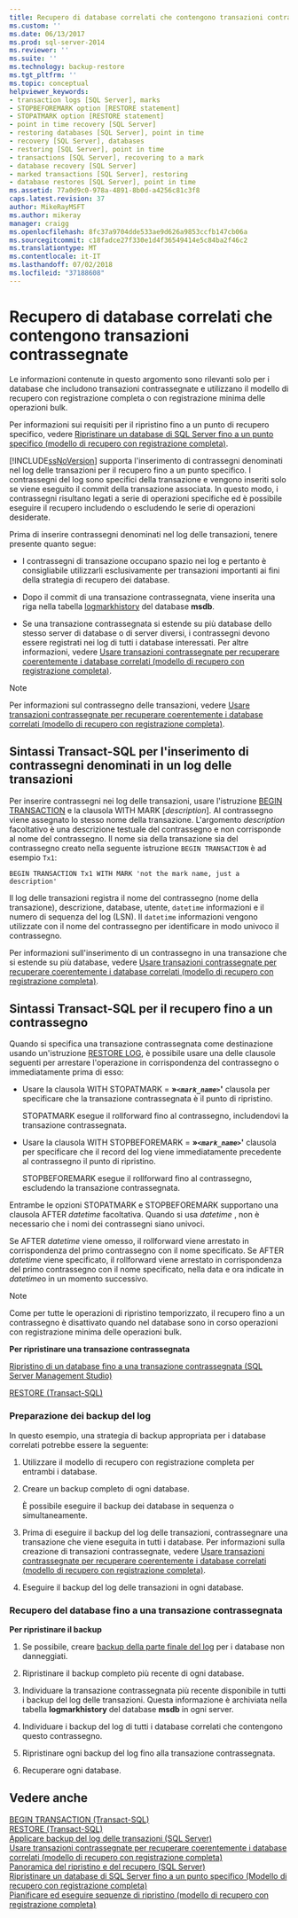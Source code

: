 ```yaml
---
title: Recupero di database correlati che contengono transazioni contrassegnate | Microsoft Docs
ms.custom: ''
ms.date: 06/13/2017
ms.prod: sql-server-2014
ms.reviewer: ''
ms.suite: ''
ms.technology: backup-restore
ms.tgt_pltfrm: ''
ms.topic: conceptual
helpviewer_keywords:
- transaction logs [SQL Server], marks
- STOPBEFOREMARK option [RESTORE statement]
- STOPATMARK option [RESTORE statement]
- point in time recovery [SQL Server]
- restoring databases [SQL Server], point in time
- recovery [SQL Server], databases
- restoring [SQL Server], point in time
- transactions [SQL Server], recovering to a mark
- database recovery [SQL Server]
- marked transactions [SQL Server], restoring
- database restores [SQL Server], point in time
ms.assetid: 77a0d9c0-978a-4891-8b0d-a4256c81c3f8
caps.latest.revision: 37
author: MikeRayMSFT
ms.author: mikeray
manager: craigg
ms.openlocfilehash: 8fc37a9704dde533ae9d626a9853ccfb147cb06a
ms.sourcegitcommit: c18fadce27f330e1d4f36549414e5c84ba2f46c2
ms.translationtype: MT
ms.contentlocale: it-IT
ms.lasthandoff: 07/02/2018
ms.locfileid: "37188608"
---
```

# <a name="recovery-of-related--databases-that-contain-marked-transaction"></a>Recupero di database correlati che contengono transazioni contrassegnate
  Le informazioni contenute in questo argomento sono rilevanti solo per i database che includono transazioni contrassegnate e utilizzano il modello di recupero con registrazione completa o con registrazione minima delle operazioni bulk.  
  
 Per informazioni sui requisiti per il ripristino fino a un punto di recupero specifico, vedere [Ripristinare un database di SQL Server fino a un punto specifico &#40;modello di recupero con registrazione completa&#41;](restore-a-sql-server-database-to-a-point-in-time-full-recovery-model.md).  
  
 [!INCLUDE[ssNoVersion](../../includes/ssnoversion-md.md)] supporta l'inserimento di contrassegni denominati nel log delle transazioni per il recupero fino a un punto specifico. I contrassegni del log sono specifici della transazione e vengono inseriti solo se viene eseguito il commit della transazione associata. In questo modo, i contrassegni risultano legati a serie di operazioni specifiche ed è possibile eseguire il recupero includendo o escludendo le serie di operazioni desiderate.  
  
 Prima di inserire contrassegni denominati nel log delle transazioni, tenere presente quanto segue:  
  
-   I contrassegni di transazione occupano spazio nei log e pertanto è consigliabile utilizzarli esclusivamente per transazioni importanti ai fini della strategia di recupero dei database.  
  
-   Dopo il commit di una transazione contrassegnata, viene inserita una riga nella tabella [logmarkhistory](/sql/relational-databases/system-tables/logmarkhistory-transact-sql) del database **msdb**.  
  
-   Se una transazione contrassegnata si estende su più database dello stesso server di database o di server diversi, i contrassegni devono essere registrati nei log di tutti i database interessati. Per altre informazioni, vedere [Usare transazioni contrassegnate per recuperare coerentemente i database correlati &#40;modello di recupero con registrazione completa&#41;](use-marked-transactions-to-recover-related-databases-consistently.md).  
  
> [!NOTE]  
>  Per informazioni sul contrassegno delle transazioni, vedere [Usare transazioni contrassegnate per recuperare coerentemente i database correlati &#40;modello di recupero con registrazione completa&#41;](use-marked-transactions-to-recover-related-databases-consistently.md).  
  
## <a name="transact-sql-syntax-for-inserting-named-marks-into-a-transaction-log"></a>Sintassi Transact-SQL per l'inserimento di contrassegni denominati in un log delle transazioni  
 Per inserire contrassegni nei log delle transazioni, usare l'istruzione [BEGIN TRANSACTION](/sql/t-sql/language-elements/begin-transaction-transact-sql) e la clausola WITH MARK [*description*]. Al contrassegno viene assegnato lo stesso nome della transazione. L'argomento *description* facoltativo è una descrizione testuale del contrassegno e non corrisponde al nome del contrassegno. Il nome sia della transazione sia del contrassegno creato nella seguente istruzione `BEGIN TRANSACTION` è ad esempio `Tx1`:  
  
```wmimof  
BEGIN TRANSACTION Tx1 WITH MARK 'not the mark name, just a description'    
```  
  
 Il log delle transazioni registra il nome del contrassegno (nome della transazione), descrizione, database, utente, `datetime` informazioni e il numero di sequenza del log (LSN). Il `datetime` informazioni vengono utilizzate con il nome del contrassegno per identificare in modo univoco il contrassegno.  
  
 Per informazioni sull'inserimento di un contrassegno in una transazione che si estende su più database, vedere [Usare transazioni contrassegnate per recuperare coerentemente i database correlati &#40;modello di recupero con registrazione completa&#41;](use-marked-transactions-to-recover-related-databases-consistently.md).  
  
## <a name="transact-sql-syntax-for-recovering-to-a-mark"></a>Sintassi Transact-SQL per il recupero fino a un contrassegno  
 Quando si specifica una transazione contrassegnata come destinazione usando un'istruzione [RESTORE LOG](/sql/t-sql/statements/restore-statements-transact-sql), è possibile usare una delle clausole seguenti per arrestare l'operazione in corrispondenza del contrassegno o immediatamente prima di esso:  
  
-   Usare la clausola WITH STOPATMARK = **»*`<mark_name>`*'** clausola per specificare che la transazione contrassegnata è il punto di ripristino.  
  
     STOPATMARK esegue il rollforward fino al contrassegno, includendovi la transazione contrassegnata.  
  
-   Usare la clausola WITH STOPBEFOREMARK = **»*`<mark_name>`*'** clausola per specificare che il record del log viene immediatamente precedente al contrassegno il punto di ripristino.  
  
     STOPBEFOREMARK esegue il rollforward fino al contrassegno, escludendo la transazione contrassegnata.  
  
 Entrambe le opzioni STOPATMARK e STOPBEFOREMARK supportano una clausola AFTER *datetime* facoltativa. Quando si usa *datetime* , non è necessario che i nomi dei contrassegni siano univoci.  
  
 Se AFTER *datetime* viene omesso, il rollforward viene arrestato in corrispondenza del primo contrassegno con il nome specificato. Se AFTER *datetime* viene specificato, il rollforward viene arrestato in corrispondenza del primo contrassegno con il nome specificato, nella data e ora indicate in *datetime*o in un momento successivo.  
  
> [!NOTE]  
>  Come per tutte le operazioni di ripristino temporizzato, il recupero fino a un contrassegno è disattivato quando nel database sono in corso operazioni con registrazione minima delle operazioni bulk.  
  
 **Per ripristinare una transazione contrassegnata**  
  
 [Ripristino di un database fino a una transazione contrassegnata &#40;SQL Server Management Studio&#41;](restore-a-database-to-a-marked-transaction-sql-server-management-studio.md)  
  
 [RESTORE &#40;Transact-SQL&#41;](/sql/t-sql/statements/restore-statements-transact-sql)  
  
### <a name="preparing-the-log-backups"></a>Preparazione dei backup del log  
 In questo esempio, una strategia di backup appropriata per i database correlati potrebbe essere la seguente:  
  
1.  Utilizzare il modello di recupero con registrazione completa per entrambi i database.  
  
2.  Creare un backup completo di ogni database.  
  
     È possibile eseguire il backup dei database in sequenza o simultaneamente.  
  
3.  Prima di eseguire il backup del log delle transazioni, contrassegnare una transazione che viene eseguita in tutti i database. Per informazioni sulla creazione di transazioni contrassegnate, vedere [Usare transazioni contrassegnate per recuperare coerentemente i database correlati &#40;modello di recupero con registrazione completa&#41;](use-marked-transactions-to-recover-related-databases-consistently.md).  
  
4.  Eseguire il backup del log delle transazioni in ogni database.  
  
### <a name="recovering-the-database-to-a-marked-transaction"></a>Recupero del database fino a una transazione contrassegnata  
 **Per ripristinare il backup**  
  
1.  Se possibile, creare [backup della parte finale del log](tail-log-backups-sql-server.md) per i database non danneggiati.  
  
2.  Ripristinare il backup completo più recente di ogni database.  
  
3.  Individuare la transazione contrassegnata più recente disponibile in tutti i backup del log delle transazioni. Questa informazione è archiviata nella tabella **logmarkhistory** del database **msdb** in ogni server.  
  
4.  Individuare i backup del log di tutti i database correlati che contengono questo contrassegno.  
  
5.  Ripristinare ogni backup del log fino alla transazione contrassegnata.  
  
6.  Recuperare ogni database.  
  
## <a name="see-also"></a>Vedere anche  
 [BEGIN TRANSACTION &#40;Transact-SQL&#41;](/sql/t-sql/language-elements/begin-transaction-transact-sql)   
 [RESTORE &#40;Transact-SQL&#41;](/sql/t-sql/statements/restore-statements-transact-sql)   
 [Applicare backup del log delle transazioni &#40;SQL Server&#41;](transaction-log-backups-sql-server.md)   
 [Usare transazioni contrassegnate per recuperare coerentemente i database correlati &#40;modello di recupero con registrazione completa&#41;](use-marked-transactions-to-recover-related-databases-consistently.md)   
 [Panoramica del ripristino e del recupero &#40;SQL Server&#41;](restore-and-recovery-overview-sql-server.md)   
 [Ripristinare un database di SQL Server fino a un punto specifico &#40;Modello di recupero con registrazione completa&#41;](restore-a-sql-server-database-to-a-point-in-time-full-recovery-model.md)   
 [Pianificare ed eseguire sequenze di ripristino &#40;modello di recupero con registrazione completa&#41;](plan-and-perform-restore-sequences-full-recovery-model.md)  
  
  
